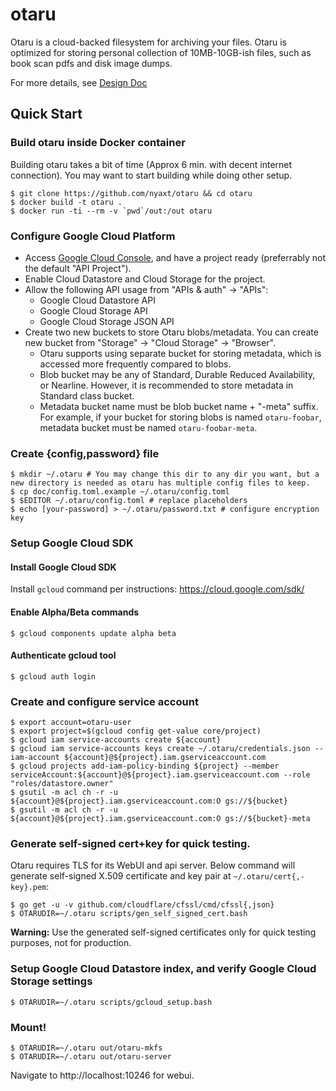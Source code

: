 # otaru
Otaru is a cloud-backed filesystem for archiving your files. Otaru is optimized for storing personal collection of 10MB-10GB-ish files, such as book scan pdfs and disk image dumps.

For more details, see [Design Doc](https://docs.google.com/document/d/1j57oi9LrB8Viycwx3a9B5_Bgc9tzRir3RyBr6gwBu5g/edit?usp=sharing)

## Quick Start

### Build otaru inside Docker container
Building otaru takes a bit of time (Approx 6 min. with decent internet connection). You may want to start building while doing other setup.

    $ git clone https://github.com/nyaxt/otaru && cd otaru
    $ docker build -t otaru .
    $ docker run -ti --rm -v `pwd`/out:/out otaru

### Configure Google Cloud Platform
- Access [Google Cloud Console](https://console.cloud.google.com), and have a project ready (preferrably not the default "API Project").
- Enable Cloud Datastore and Cloud Storage for the project.
- Allow the following API usage from "APIs & auth" -> "APIs":
  - Google Cloud Datastore API
  - Google Cloud Storage API
  - Google Cloud Storage JSON API
- Create two new buckets to store Otaru blobs/metadata. You can create new bucket from "Storage" -> "Cloud Storage" -> "Browser".
  - Otaru supports using separate bucket for storing metadata, which is accessed more frequently compared to blobs.
  - Blob bucket may be any of Standard, Durable Reduced Availability, or Nearline. However, it is recommended to store metadata in Standard class bucket.
  - Metadata bucket name must be blob bucket name + "-meta" suffix. For example, if your bucket for storing blobs is named `otaru-foobar`, metadata bucket must be named `otaru-foobar-meta`.

### Create {config,password} file

    $ mkdir ~/.otaru # You may change this dir to any dir you want, but a new directory is needed as otaru has multiple config files to keep.
    $ cp doc/config.toml.example ~/.otaru/config.toml
    $ $EDITOR ~/.otaru/config.toml # replace placeholders
    $ echo [your-password] > ~/.otaru/password.txt # configure encryption key

### Setup Google Cloud SDK

#### Install Google Cloud SDK
Install `gcloud` command per instructions: https://cloud.google.com/sdk/

#### Enable Alpha/Beta commands
    $ gcloud components update alpha beta

#### Authenticate gcloud tool
    $ gcloud auth login

### Create and configure service account

    $ export account=otaru-user
    $ export project=$(gcloud config get-value core/project)
    $ gcloud iam service-accounts create ${account}
    $ gcloud iam service-accounts keys create ~/.otaru/credentials.json --iam-account ${account}@${project}.iam.gserviceaccount.com
    $ gcloud projects add-iam-policy-binding ${project} --member serviceAccount:${account}@${project}.iam.gserviceaccount.com --role "roles/datastore.owner"
    $ gsutil -m acl ch -r -u ${account}@${project}.iam.gserviceaccount.com:O gs://${bucket}
    $ gsutil -m acl ch -r -u ${account}@${project}.iam.gserviceaccount.com:O gs://${bucket}-meta

### Generate self-signed cert+key for quick testing.
Otaru requires TLS for its WebUI and api server.
Below command will generate self-signed X.509 certificate and key pair at `~/.otaru/cert{,-key}.pem`:

    $ go get -u -v github.com/cloudflare/cfssl/cmd/cfssl{,json}
    $ OTARUDIR=~/.otaru scripts/gen_self_signed_cert.bash

**Warning:** Use the generated self-signed certificates only for quick testing purposes, not for production.

### Setup Google Cloud Datastore index, and verify Google Cloud Storage settings

    $ OTARUDIR=~/.otaru scripts/gcloud_setup.bash

### Mount!

    $ OTARUDIR=~/.otaru out/otaru-mkfs
    $ OTARUDIR=~/.otaru out/otaru-server

Navigate to http://localhost:10246 for webui.
